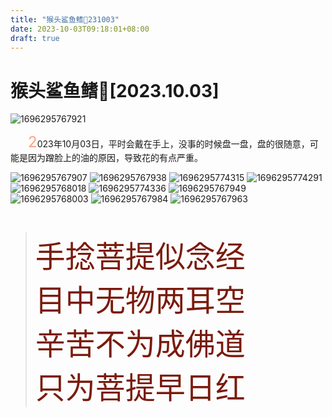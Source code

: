 ```yaml
---
title: "猴头鲨鱼鳍🦈231003"
date: 2023-10-03T09:18:01+08:00
draft: true
---
```

# 猴头鲨鱼鳍🦈[2023.10.03]

![1696295767921](https://cdn.jsdelivr.net/gh/tosspi/picx-images-hosting@master/1696295767921.jpg)

&emsp;&emsp;<font size=5 color=#ffa07a>2</font>023年10月03日，平时会戴在手上，没事的时候盘一盘，盘的很随意，可能是因为蹭脸上的油的原因，导致花的有点严重。

![1696295767907](https://cdn.jsdelivr.net/gh/tosspi/picx-images-hosting@master/1696295767907.jpg)
![1696295767938](https://cdn.jsdelivr.net/gh/tosspi/picx-images-hosting@master/1696295767938.jpg)
![1696295774315](https://cdn.jsdelivr.net/gh/tosspi/picx-images-hosting@master/1696295774315.jpg)
![1696295774291](https://cdn.jsdelivr.net/gh/tosspi/picx-images-hosting@master/1696295774291.jpg)
![1696295768018](https://cdn.jsdelivr.net/gh/tosspi/picx-images-hosting@master/1696295768018.jpg)
![1696295774336](https://cdn.jsdelivr.net/gh/tosspi/picx-images-hosting@master/1696295774336.jpg)
![1696295767949](https://cdn.jsdelivr.net/gh/tosspi/picx-images-hosting@master/1696295767949.jpg)
![1696295768003](https://cdn.jsdelivr.net/gh/tosspi/picx-images-hosting@master/1696295768003.jpg)
![1696295767984](https://cdn.jsdelivr.net/gh/tosspi/picx-images-hosting@master/1696295767984.jpg)
![1696295767963](https://cdn.jsdelivr.net/gh/tosspi/picx-images-hosting@master/1696295767963.jpg)



<br>

><font size=9 color=#7a1b0c>手捻菩提似念经<br>
目中无物两耳空<br>
辛苦不为成佛道<br>
只为菩提早日红</font>
